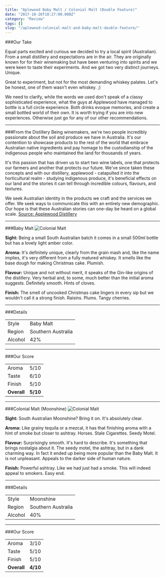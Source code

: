 ```yaml
---
title: "Aplewood Baby Malt / Colonial Malt (Double Feature)"
date: "2017-10-26T18:27:00.000Z"
category: "Review"
tags: []
slug: "/aplewood-colonial-malt-and-baby-malt-double-feature/"
---
```

###Our Take

Equal parts excited and curious we decided to try a local spirit (Australian). From a small distillery and expectations are in the air. They are originally known for for their winemaking but have been venturing into spirits and we were keen to taste their experiments. And we got two very distinct journeys. Unique.

Great to experiment, but not for the most demanding whiskey palates. Let's be honest, one of them wasn't even whiskey. ;)

We need to clarify, while the words we used don't speak of a classy sophisticated experience, what the guys at Applewood have managed to bottle is a full circle experience. Both drinks evoque memories, and create a small bottled world of their own. It is worth trying if you are into new experiences. Otherwise just go for any of our other recommendations.

---
###From the Distillery
Being winemakers, we're two people incredibly passionate about the soil and produce we have in Australia. It's our contention to showcase products to the rest of the world that embrace Australian native ingredients and pay homage to the custodianship of the indigenous people who maintained the land for thousands of years. 

It's this passion that has driven us to start two wine labels, one that protects our farmers and another that protects our future. We've since taken these concepts and with our distillery, applewood - catapulted it into the horticultural realm - studying indigenous produce, it's beneficial effects on our land and the stories it can tell through incredible colours, flavours, and textures. 

We seek Australian identity in the products we craft and the services we offer. We seek ways to communicate this with an entirely new demographic. 
Our hope is that these Australian stories can one-day be heard on a global scale.
[Source: Applewood Distillery](https://www.applewooddistillery.com.au/pages/about)

---

###Baby Malt
![Colonial Malt](https://i.imgur.com/ePGgoIx.png)


**Sight:**
Being a small South Australian batch it comes in a small 500ml bottle but has a lovely light amber color.

**Aroma:** 
It's definitely unique, clearly from the grain mash and, like the name implies, it's very different from a fully matured whiskey. It smells like the base dough for making Christmas cake. Plumish.

**Flavour:** 
Unique and not without merit, it speaks of the Gin-like origins of the distillery. Very herbal and, to some, much better than the initial aroma suggests. Definitely smooth. Hints of cloves.

**Finish:** 
The smell of uncooked Christmas cake lingers in every sip but we wouldn't call it a strong finish. Raisins. Plums. Tangy cherries.

---

###Details
<table>  
<tr>  
<td class="grey">Style</td><td>Baby Malt</td>  
</tr>  
<tr>  
<td class="grey">Region</td><td>Southern Australia</td>  
</tr>  
<tr>  
<td class="grey">Alcohol</td><td>42%</td>  
</tr>  
</table>


---

###Our Score
<table class="score-table">  
<tr>  
<td class="grey">Aroma</td><td>5/10</td>  
</tr>  
<tr>  
<td class="grey">Taste</td><td>6/10</td>  
</tr>  
<tr>  
<td class="grey">Finish</td><td>5/10</td>  
</tr>  
<tr>  
<td class="grey"><strong>Overall</strong></td><td><strong>5/10</strong></td>  
</tr>  
</table>

---

###Colonial Malt (Moonshine)
![Colonial Malt](https://i.imgur.com/5Ii8iLR.png)


**Sight:**
South Australian Moonshine? Bring it on. 
It's absolutely clear.

**Aroma:** 
Like grainy tequila or a mezcal, it has that finishing aroma with a hint of smoke but closer to ashtray. Horses. Stale Cigarettes. Seedy Motel.

**Flavour:** 
Surprisingly smooth. It's hard to describe. It's something that brings nostalgia about it. The seedy motel, the ashtray, but in a dank charming way. In fact it ended up being more popular than the Baby Malt. It is not unpleasant. Appeals to the darker side of human nature.

**Finish:** 
Powerful ashtray. Like we had just had a smoke. This will indeed appeal to smokers. Easy end. 

---

###Details
<table>  
<tr>  
<td class="grey">Style</td><td>Moonshine</td>  
</tr>  
<tr>  
<td class="grey">Region</td><td>Southern Australia</td>  
</tr>  
<tr>  
<td class="grey">Alcohol</td><td>40%</td>  
</tr>  
</table>


---

###Our Score
<table class="score-table">  
<tr>  
<td class="grey">Aroma</td><td>3/10</td>  
</tr>  
<tr>  
<td class="grey">Taste</td><td>5/10</td>  
</tr>  
<tr>  
<td class="grey">Finish</td><td>5/10</td>  
</tr>  
<tr>  
<td class="grey"><strong>Overall</strong></td><td><strong>4/10</strong></td>  
</tr>  
</table>
    